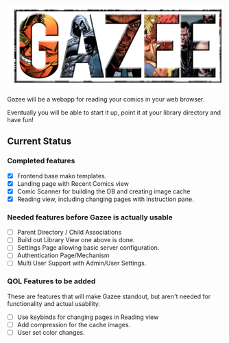 ![Gazee Logo](/public/images/logo.png?raw=true "Gazee Logo")

Gazee will be a webapp for reading your comics in your web browser.

Eventually you will be able to start it up, point it at your library directory and have fun!

## Current Status

### Completed features

- [x] Frontend base mako templates.
- [x] Landing page with Recent Comics view
- [x] Comic Scanner for building the DB and creating image cache
- [x] Reading view, including changing pages with instruction pane.

### Needed features before Gazee is actually usable

- [ ] Parent Directory / Child Associations
- [ ] Build out Library View one above is done.
- [ ] Settings Page allowing basic server configuration.
- [ ] Authentication Page/Mechanism
- [ ] Multi User Support with Admin/User Settings. 

### QOL Features to be added

These are features that will make Gazee standout, but aren't needed for functionality and actual usability.

- [ ] Use keybinds for changing pages in Reading view
- [ ] Add compression for the cache images.
- [ ] User set color changes.
